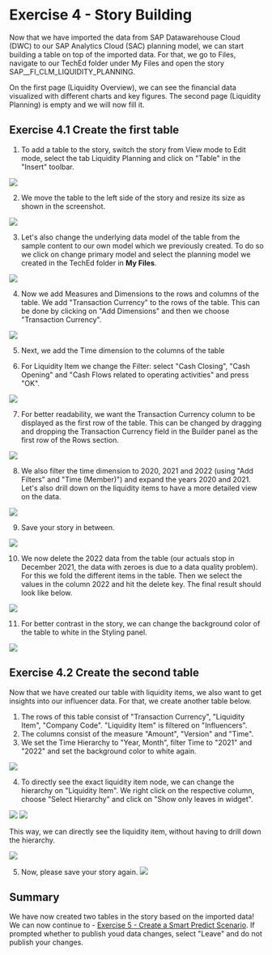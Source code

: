 

# Exercise 4 - Story Building
Now that we have imported the data from SAP Datawarehouse Cloud (DWC) to our SAP Analytics Cloud (SAC) planning model, we can start building a table on top of the imported data. For that, we go to Files, navigate to our TechEd folder under My Files and open the story SAP__FI_CLM_LIQUIDITY_PLANNING. 

On the first page (Liquidity Overview), we can see the financial data visualized with different charts and key figures.
The second page (Liquidity Planning) is empty and we will now fill it. 

## Exercise 4.1 Create the first table


1. To add a table to the story, switch the story from View mode to Edit mode, select the tab Liquidity Planning and click on "Table" in the "Insert" toolbar.

![](/exercises/4_Story_Building/images/screenshot01.jpg)

2. We move the table to the left side of the story and resize its size as shown in the screenshot.

![](/exercises/4_Story_Building/images/screenshot02.jpg)

3. Let's also change the underlying data model of the table from the sample content to our own model which we previously created. To do so we click on change primary model and select the planning model we created in the TechEd folder in **My Files**.

![](/exercises/4_Story_Building/images/screenshot_add_01.png)

4. Now we add Measures and Dimensions to the rows and columns of the table. We add "Transaction Currency" to the rows of the table. 
This can be done by clicking on "Add Dimensions" and then we choose "Transaction Currency".

![](/exercises/4_Story_Building/images/screenshot03.png)

5. Next, we add the Time dimension to the columns of the table

6. For Liquidity Item we change the Filter:
select "Cash Closing", "Cash Opening" and "Cash Flows related to operating activities" and press "OK".

![](/exercises/4_Story_Building/images/screenshot05.png)

7. For better readability, we want the Transaction Currency column to be displayed as the first row of the table. 
This can be changed by dragging and dropping the Transaction Currency field in the Builder panel as the first row of the Rows section.

![](/exercises/4_Story_Building/images/screenshot06.png)

8. We also filter the time dimension to 2020, 2021 and 2022 (using "Add Filters" and "Time (Member)")  and expand the years 2020 and 2021. Let's also drill down on the liquidity items to have a more detailed view on the data. 

![](/exercises/4_Story_Building/images/screenshot07.png)

9. Save your story in between.

![](/exercises/4_Story_Building/images/4_SaveStory.png)

10. We now delete the 2022 data from the table (our actuals stop in December 2021, the data with zeroes is due to a data quality problem). For this we fold the different items in the table. Then we select the values in the column 2022 and hit the delete key. The final result should look like below. 

![](/exercises/4_Story_Building/images/screenshotdelete.png)

11. For better contrast in the story, we can change the background color of the table to white in the Styling panel.

![](/exercises/4_Story_Building/images/screenshot08.png)


## Exercise 4.2 Create the second table

Now that we have created our table with liquidity items, we also want to get insights into our influencer data. For that, we create another table below.

1. The rows of this table consist of "Transaction Currency", "Liquidity Item", "Company Code". "Liquidity Item" is filtered on "Influencers".
2. The columns consist of the measure "Amount", "Version" and "Time". 
3. We set the Time Hierarchy to "Year, Month", filter Time to "2021" and "2022" and set the background color to white again.

![](/exercises/4_Story_Building/images/screenshot09.png)

4. To directly see the exact liquidity item node, we can change the hierarchy on "Liquidity Item". We right click on the respective column, choose "Select Hierarchy" and click on "Show only leaves in widget". 

![](/exercises/4_Story_Building/images/screenshot10.png)
![](/exercises/4_Story_Building/images/screenshot11.png)

This way, we can directly see the liquidity item, without having to drill down the hierarchy.

![](/exercises/4_Story_Building/images/screenshot12.png)

5. Now, please save your story again.
![](/exercises/4_Story_Building/images/4_SaveStory.png)

## Summary

We have now created two tables in the story based on the imported data!
We can now continue to - [Exercise 5 - Create a Smart Predict Scenario](../5_Create_A_Smart_Predict_Scenario/README.md). 
If prompted whether to publish youd data changes, select "Leave" and do not publish your changes.

